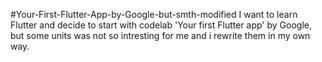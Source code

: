 # Your-First-Flutter-App-by-Google-but-smth-modified
I want to learn Flutter and decide to start with codelab 'Your first Flutter app' by Google, but some units was not so intresting for me and i rewrite them in my own way. 
